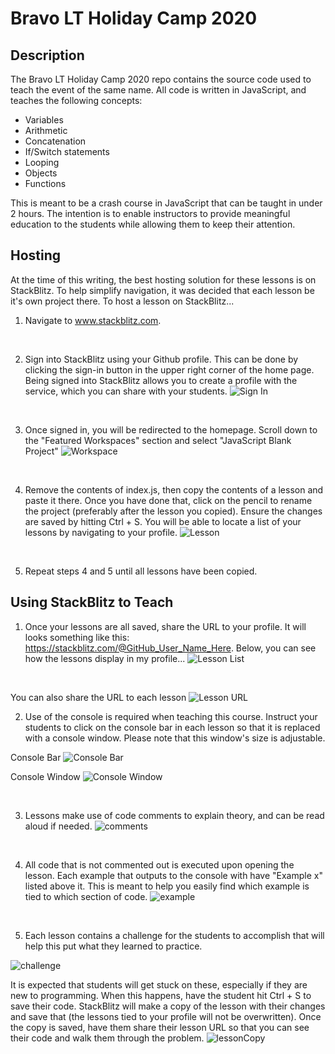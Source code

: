 # Bravo LT Holiday Camp 2020

## Description
The Bravo LT Holiday Camp 2020 repo contains the source code used to teach the event of the same name.  All code is written in JavaScript, and teaches the following concepts:

- Variables
- Arithmetic
- Concatenation
- If/Switch statements
- Looping
- Objects
- Functions

This is meant to be a crash course in JavaScript that can be taught in under 2 hours.  The intention is to enable instructors to provide meaningful education to the students while allowing them to keep their attention.

## Hosting
At the time of this writing, the best hosting solution for these lessons is on StackBlitz.  To help simplify navigation, it was decided that each lesson be it's own project there.  To host a lesson on StackBlitz...
1. Navigate to www.stackblitz.com.
</br>

2. Sign into StackBlitz using your Github profile.  This can be done by clicking the sign-in button in the upper right corner of the home page.  Being signed into StackBlitz allows you to create a profile with the service, which you can share with your students.
![Sign In](./resources/signIn.PNG)
</br>

3. Once signed in, you will be redirected to the homepage.  Scroll down to the "Featured Workspaces" section and select "JavaScript Blank Project"
![Workspace](./resources/workSpace.PNG)
</br>

4. Remove the contents of index.js, then copy the contents of a lesson and paste it there.  Once you have done that, click on the pencil to rename the project (preferably after the lesson you copied).  Ensure the changes are saved by hitting Ctrl + S.  You will be able to locate a list of your lessons by navigating to your profile.
![Lesson](./resources/lesson.PNG)
</br>

5. Repeat steps 4 and 5 until all lessons have been copied.

## Using StackBlitz to Teach
1. Once your lessons are all saved, share the URL to your profile.  It will looks something like this: https://stackblitz.com/@GitHub_User_Name_Here.  Below, you can see how the lessons display in my profile...
![Lesson List](./resources/listOfLessons.PNG)
</br>

You can also share the URL to each lesson
![Lesson URL](./resources/lessonUrl.PNG)

2. Use of the console is required when teaching this course.  Instruct your students to click on the console bar in each lesson so that it is replaced with a console window.  Please note that this window's size is adjustable.

Console Bar
![Console Bar](./resources/consoleBar.PNG)

Console Window
![Console Window](./resources/consoleWindow.PNG)

</br>

3. Lessons make use of code comments to explain theory, and can be read aloud if needed.
![comments](./resources/comments.PNG)

</br>

4. All code that is not commented out is executed upon opening the lesson.  Each example that outputs to the console with have "Example x" listed above it.  This is meant to help you easily find which example is tied to which section of code.
![example](./resources/example.PNG)

</br>

5. Each lesson contains a challenge for the students to accomplish that will help this put what they learned to practice.

![challenge](./resources/challenge.PNG)

It is expected that students will get stuck on these, especially if they are new to programming.  When this happens, have the student hit Ctrl + S to save their code.  StackBlitz will make a copy of the lesson with their changes and save that (the lessons tied to your profile will not be overwritten).  Once the copy is saved, have them share their lesson URL so that you can see their code and walk them through the problem.
![lessonCopy](./resources/lessonCopy.PNG)
